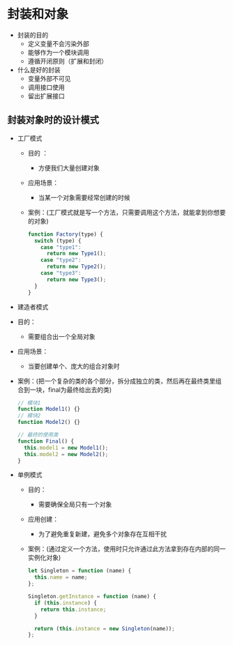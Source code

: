 # 封装和对象

* 封装的目的
  * 定义变量不会污染外部
  * 能够作为一个模块调用
  * 遵循开闭原则（扩展和封闭）
* 什么是好的封装
  * 变量外部不可见
  * 调用接口使用
  * 留出扩展接口

## 封装对象时的设计模式

* 工厂模式

  * 目的 ：

    * 方便我们大量创建对象

  * 应用场景：

    * 当某一个对象需要经常创建的时候

  * 案例：(工厂模式就是写一个方法，只需要调用这个方法，就能拿到你想要的对象)

    ```javascript
    function Factory(type) {
      switch (type) {
        case "type1":
          return new Type1();
        case "type2":
          return new Type2();
        case "type3":
          return new Type3();
      }
    }
    ```

    

*  建造者模式

  * 目的：

    * 需要组合出一个全局对象

  * 应用场景：

    * 当要创建单个、庞大的组合对象时

  * 案例：(把一个复杂的类的各个部分，拆分成独立的类，然后再在最终类里组合到一块，final为最终给出去的类)

    ```javascript
    // 模块1
    function Model1() {}
    // 模块2
    function Model2() {}
    
    // 最终的使用类
    function Final() {
      this.model1 = new Model1();
      this.model2 = new Model2();
    }
    ```

    

* 单例模式

  * 目的：

    * 需要确保全局只有一个对象

  * 应用创建：

    * 为了避免重复新建，避免多个对象存在互相干扰

  * 案例：(通过定义一个方法，使用时只允许通过此方法拿到存在内部的同一实例化对象)

    ```javascript
    let Singleton = function (name) {
      this.name = name;
    };
    
    Singleton.getInstance = function (name) {
      if (this.instance) {
        return this.instance;
      }
    
      return (this.instance = new Singleton(name));
    };
    ```

    